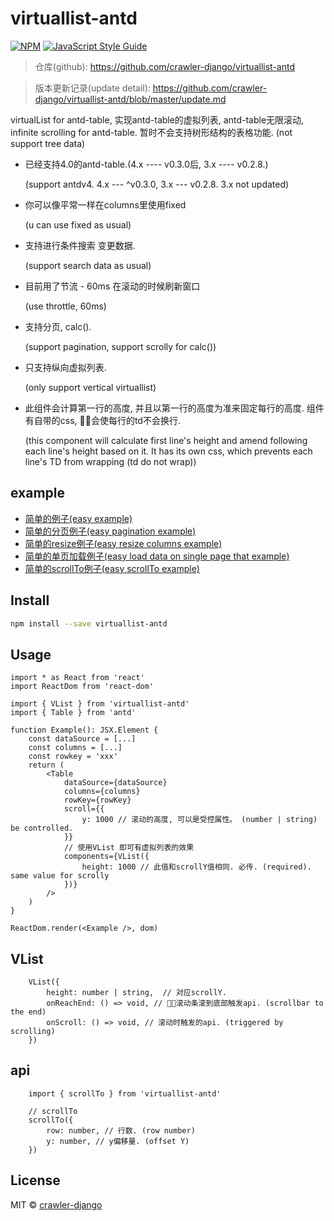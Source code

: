 # virtuallist-antd

> 

[![NPM](https://img.shields.io/npm/v/virtuallist-antd.svg)](https://www.npmjs.com/package/virtuallist-antd) [![JavaScript Style Guide](https://img.shields.io/badge/code_style-standard-brightgreen.svg)](https://standardjs.com)

> 仓库(github): https://github.com/crawler-django/virtuallist-antd    

> 版本更新记录(update detail): https://github.com/crawler-django/virtuallist-antd/blob/master/update.md

virtualList for antd-table, 实现antd-table的虚拟列表, antd-table无限滚动, infinite scrolling for antd-table. 暂时不会支持树形结构的表格功能. (not support tree data)

* 已经支持4.0的antd-table.(4.x ---- v0.3.0后,  3.x ---- v0.2.8.) 

  (support antdv4. 4.x --- ^v0.3.0, 3.x --- v0.2.8. 3.x not updated)
* 你可以像平常一样在columns里使用fixed

  (u can use fixed as usual)

* 支持进行条件搜索 变更数据.

  (support search data as usual)
* 目前用了节流 - 60ms 在滚动的时候刷新窗口

  (use throttle, 60ms)
* 支持分页, calc().

  (support pagination, support scrolly for calc())
* 只支持纵向虚拟列表.

  (only support vertical virtuallist)
* 此组件会计算第一行的高度, 并且以第一行的高度为准来固定每行的高度. 组件有自带的css, 会使每行的td不会换行.

  (this component will calculate first line's height and amend following each line's height based on it. It has its own css, which prevents each line's TD from wrapping (td do not wrap))

## example
* [简单的例子(easy example)](https://codesandbox.io/s/festive-worker-wc5wp)
* [简单的分页例子(easy pagination example)](https://codesandbox.io/s/gracious-resonance-tmw44)
* [简单的resize例子(easy resize columns example)](https://codesandbox.io/s/vibrant-darkness-kvt56?file=/index.js)
* [简单的单页加载例子(easy load data on single page that example)](https://codesandbox.io/s/reachend-wuxianjiazaixunigundong-y9nhd)
* [简单的scrollTo例子(easy scrollTo example)](https://codesandbox.io/s/scrollto-jx10t)

## Install

```bash
npm install --save virtuallist-antd
```

## Usage

```tsx
import * as React from 'react'
import ReactDom from 'react-dom'

import { VList } from 'virtuallist-antd'
import { Table } from 'antd'

function Example(): JSX.Element {
	const dataSource = [...]
	const columns = [...]
	const rowkey = 'xxx'
	return (
		<Table 
			dataSource={dataSource}
			columns={columns}
			rowKey={rowKey}
			scroll={{
				y: 1000 // 滚动的高度, 可以是受控属性。 (number | string) be controlled.
			}}
			// 使用VList 即可有虚拟列表的效果
			components={VList({
				height: 1000 // 此值和scrollY值相同. 必传. (required).  same value for scrolly
			})}
		/>
	)
}

ReactDom.render(<Example />, dom)

```

## VList

```tsx
	VList({
		height: number | string,  // 对应scrollY. 
		onReachEnd: () => void, // 滚动条滚到底部触发api. (scrollbar to the end)
		onScroll: () => void, // 滚动时触发的api. (triggered by scrolling)
	})
```

## api

```tsx
	import { scrollTo } from 'virtuallist-antd'

	// scrollTo
	scrollTo({
		row: number, // 行数. (row number)
		y: number, // y偏移量. (offset Y)
	})

```

## License

MIT © [crawler-django](https://github.com/crawler-django)
